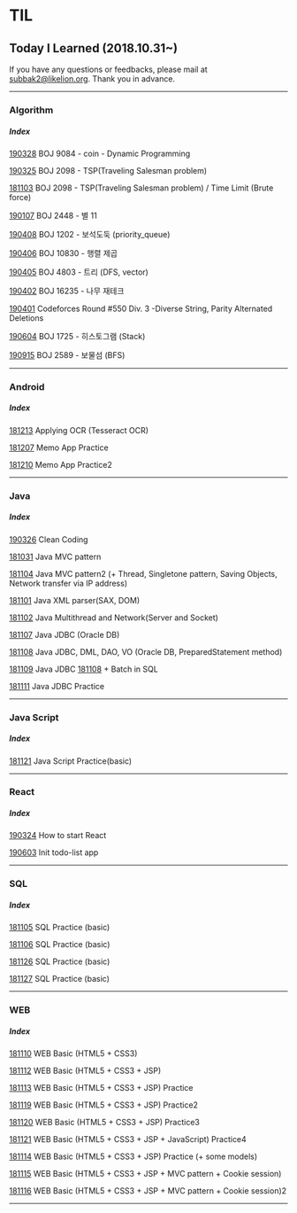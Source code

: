 # TIL
## Today I Learned (2018.10.31~)

If you have any questions or feedbacks, please mail at subbak2@likelion.org. 
Thank you in advance.
<hr/>

### Algorithm
##### Index
   [190328](https://github.com/subbak2/TIL/tree/master/1903/190328) BOJ 9084 - coin - Dynamic Programming

   [190325](https://github.com/subbak2/TIL/tree/master/1903/190325) BOJ 2098 - TSP(Traveling Salesman problem)
   
   [181103](https://github.com/subbak2/TIL/tree/master/1811/181103) BOJ 2098 - TSP(Traveling Salesman problem) / Time Limit (Brute force)
   
   [190107](https://github.com/subbak2/TIL/tree/master/1903/190107) BOJ 2448 - 별  11
   
   [190408](https://github.com/subbak2/TIL/tree/master/1904/190408) BOJ 1202 - 보석도둑 (priority_queue) 
   
   [190406](https://github.com/subbak2/TIL/tree/master/1904/190406) BOJ 10830 - 행렬 제곱
   
   [190405](https://github.com/subbak2/TIL/tree/master/1904/190405) BOJ 4803 - 트리 (DFS, vector)
   
   [190402](https://github.com/subbak2/TIL/tree/master/1904/190402) BOJ 16235 - 나무 재테크
   
   [190401](https://github.com/subbak2/TIL/tree/master/1904/190401) Codeforces Round #550 Div. 3 -Diverse String, Parity Alternated Deletions
   
   [190604](https://github.com/subbak2/TIL/tree/master/1906/190604) BOJ 1725 - 히스토그램 (Stack)
   
   [190915](https://github.com/subbak2/TIL/tree/master/1909/190915) BOJ 2589 - 보물섬 (BFS)
   

<hr/>

### Android
##### Index
   [181213](https://github.com/subbak2/TIL/tree/master/1812/181213) Applying OCR (Tesseract OCR)
   
   [181207](https://github.com/subbak2/TIL/tree/master/1812/181207) Memo App Practice
   
   [181210](https://github.com/subbak2/TIL/tree/master/1812/181210) Memo App Practice2   
   

<hr/>

### Java
##### Index
   [190326](https://github.com/subbak2/TIL/tree/master/1903/190326) Clean Coding
   
   [181031](https://github.com/subbak2/TIL/tree/master/1811/181031) Java MVC pattern
   
   [181104](https://github.com/subbak2/TIL/tree/master/1811/181104) Java MVC pattern2 (+ Thread, Singletone pattern, Saving Objects, Network transfer via IP address)
   
   [181101](https://github.com/subbak2/TIL/tree/master/1811/181101) Java XML parser(SAX, DOM)
   
   [181102](https://github.com/subbak2/TIL/tree/master/1811/181102) Java Multithread and Network(Server and Socket)
   
   [181107](https://github.com/subbak2/TIL/tree/master/1811/181107) Java JDBC (Oracle DB)
   
   [181108](https://github.com/subbak2/TIL/tree/master/1811/181108) Java JDBC, DML, DAO, VO (Oracle DB, PreparedStatement method)
   
   [181109](https://github.com/subbak2/TIL/tree/master/1811/181109) Java JDBC [181108](https://github.com/subbak2/TIL/tree/master/1811/181108) + Batch in SQL

   [181111](https://github.com/subbak2/TIL/tree/master/1811/181111) Java JDBC Practice


<hr/>

### Java Script
##### Index
   [181121](https://github.com/subbak2/TIL/tree/master/1811/181121) Java Script Practice(basic)

<hr/>

### React
##### Index
   [190324](https://github.com/subbak2/TIL/tree/master/1903/190324) How to start React
   
   [190603](https://github.com/subbak2/todo-list) Init todo-list app

<hr/>

### SQL
##### Index
   [181105](https://github.com/subbak2/TIL/tree/master/1811/181105) SQL Practice (basic)
   
   [181106](https://github.com/subbak2/TIL/tree/master/1811/181106) SQL Practice (basic)

   [181126](https://github.com/subbak2/TIL/tree/master/1811/181126) SQL Practice (basic)
   
   [181127](https://github.com/subbak2/TIL/tree/master/1811/181127) SQL Practice (basic)

<hr/>

### WEB
##### Index
   [181110](https://github.com/subbak2/TIL/tree/master/1811/181110) WEB Basic (HTML5 + CSS3)
   
   [181112](https://github.com/subbak2/TIL/tree/master/1811/181112) WEB Basic (HTML5 + CSS3 + JSP)
   
   [181113](https://github.com/subbak2/TIL/tree/master/1811/181113) WEB Basic (HTML5 + CSS3 + JSP) Practice
   
   [181119](https://github.com/subbak2/TIL/tree/master/1811/181119) WEB Basic (HTML5 + CSS3 + JSP) Practice2
   
   [181120](https://github.com/subbak2/TIL/tree/master/1811/181120) WEB Basic (HTML5 + CSS3 + JSP) Practice3
   
   [181121](https://github.com/subbak2/TIL/tree/master/1811/181121) WEB Basic (HTML5 + CSS3 + JSP + JavaScript) Practice4
   
   [181114](https://github.com/subbak2/TIL/tree/master/1811/181114) WEB Basic (HTML5 + CSS3 + JSP) Practice (+ some models)
   
   [181115](https://github.com/subbak2/TIL/tree/master/1811/181115) WEB Basic (HTML5 + CSS3 + JSP + MVC pattern + Cookie session)

   [181116](https://github.com/subbak2/TIL/tree/master/1811/181116) WEB Basic (HTML5 + CSS3 + JSP + MVC pattern + Cookie session)2
   
<hr/>
